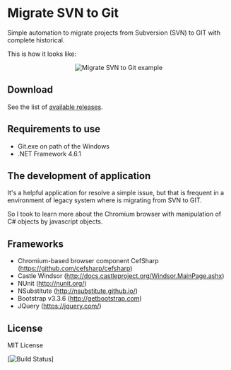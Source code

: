 # Migrate SVN to Git

Simple automation to migrate projects from Subversion (SVN) to GIT with complete historical.

This is how it looks like:

<p align="center">
  <img src="https://dl.dropboxusercontent.com/u/27281108/GitHub/MigracaoGitToSvn/main-github.png" alt="Migrate SVN to Git example"/>
</p>

## Download

See the list of [available releases](https://github.com/samukce/migrate-from-svn-to-git/releases).

## Requirements to use

- Git.exe on path of the Windows
- .NET Framework 4.6.1

## The development of application

It's a helpful application for resolve a simple issue, but that is frequent in a environment of legacy system where is migrating from SVN to GIT.

So I took to learn more about the Chromium browser with manipulation of C# objects by javascript objects.

## Frameworks

- Chromium-based browser component CefSharp (https://github.com/cefsharp/cefsharp)
- Castle Windsor (http://docs.castleproject.org/Windsor.MainPage.ashx)
- NUnit (http://nunit.org/)
- NSubstitute (http://nsubstitute.github.io/)
- Bootstrap v3.3.6 (http://getbootstrap.com)
- JQuery (https://jquery.com/)

## License

MIT License

[![Build Status](https://ci.appveyor.com/api/projects/status/github/samukce/migrate-from-svn-to-git?branch=master&svg=true)]
